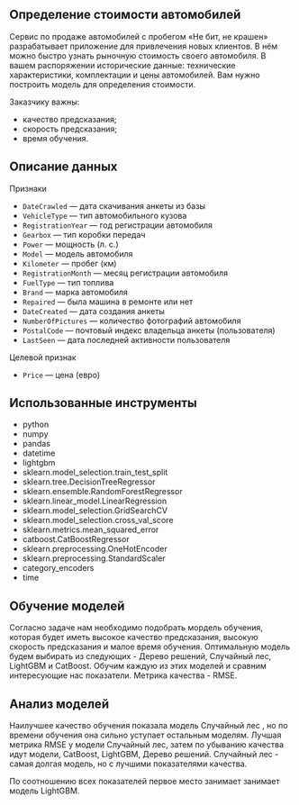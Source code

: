 ## Определение стоимости автомобилей

Сервис по продаже автомобилей с пробегом «Не бит, не крашен» разрабатывает приложение для привлечения новых клиентов. В нём можно быстро узнать рыночную стоимость своего автомобиля. В вашем распоряжении исторические данные: технические характеристики, комплектации и цены автомобилей. Вам нужно построить модель для определения стоимости. 

Заказчику важны:
- качество предсказания;
- скорость предсказания;
- время обучения.

## Описание данных

Признаки
- `DateCrawled` — дата скачивания анкеты из базы
- `VehicleType` — тип автомобильного кузова
- `RegistrationYear` — год регистрации автомобиля
- `Gearbox` — тип коробки передач
- `Power` — мощность (л. с.)
- `Model` — модель автомобиля
- `Kilometer` — пробег (км)
- `RegistrationMonth` — месяц регистрации автомобиля
- `FuelType` — тип топлива
- `Brand` — марка автомобиля
- `Repaired` — была машина в ремонте или нет
- `DateCreated` — дата создания анкеты
- `NumberOfPictures` — количество фотографий автомобиля
- `PostalCode` — почтовый индекс владельца анкеты (пользователя)
- `LastSeen` — дата последней активности пользователя

Целевой признак
- `Price` — цена (евро)



## Использованные инструменты
- python
- numpy
- pandas
- datetime
- lightgbm
- sklearn.model_selection.train_test_split
- sklearn.tree.DecisionTreeRegressor
- sklearn.ensemble.RandomForestRegressor
- sklearn.linear_model.LinearRegression
- sklearn.model_selection.GridSearchCV
- sklearn.model_selection.cross_val_score
- sklearn.metrics.mean_squared_error
- catboost.CatBoostRegressor
- sklearn.preprocessing.OneHotEncoder
- sklearn.preprocessing.StandardScaler
- category_encoders
- time

## Обучение моделей

Согласно задаче нам необходимо подобрать мордель обучения, которая будет иметь высокое качество предсказания, высокую скорость предсказания и малое время обучения. Оптимальную модель будем выбирать из следующих - Дерево решений, Случайный лес, LightGBM и CatBoost. Обучим каждую из этих моделей и сравним интересующие нас показатели. Метрика качества - RMSE.

## Анализ моделей

Наилучшее качество обучения показала модель Случайный лес , но по времени обучения она сильно уступает остальным моделям. Лучшая метрика RMSE у модели Случайный лес, затем по убыванию качества идут модели, CatBoost, LightGBM, Дерево решений. Случайный лес - самая долгая модель, но с лучшими показателями качества.

По соотношению всех показателей первое место занимает занимает модель LightGBM.